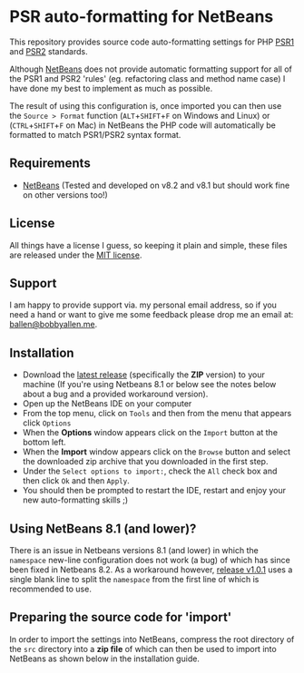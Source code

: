 # PSR auto-formatting for NetBeans

This repository provides source code auto-formatting settings for PHP [PSR1](http://www.php-fig.org/psr/psr-1/) and [PSR2](http://www.php-fig.org/psr/psr-2/) standards.

Although [NetBeans](https://netbeans.org/) does not provide automatic formatting support for all of the PSR1 and PSR2 'rules' (eg. refactoring class and method name case) I have done my best to implement as much as possible.

The result of using this configuration is, once imported you can then use the ```Source > Format``` function (``ALT``+``SHIFT``+``F`` on Windows and Linux) or (``CTRL``+``SHIFT``+``F`` on Mac) in NetBeans the PHP code will automatically be formatted to match PSR1/PSR2 syntax format.

## Requirements

* [NetBeans](https://netbeans.org/) (Tested and developed on v8.2 and v8.1 but should work fine on other versions too!)

## License

All things have a license I guess, so keeping it plain and simple, these files are released under the [MIT license](LICENSE).

## Support

I am happy to provide support via. my personal email address, so if you need a hand or want to give me some feedback please drop me an email at: [ballen@bobbyallen.me](mailto:ballen@bobbyallen.me).

## Installation

* Download the [latest release](https://github.com/bobsta63/netbeans-psr-formatting/releases) (specifically the __ZIP__ version) to your machine (If you're using Netbeans 8.1 or below see the notes below about a bug and a provided workaround version).
* Open up the NetBeans IDE on your computer
* From the top menu, click on ```Tools``` and then from the menu that appears click ```Options```
* When the **Options** window appears click on the ```Import``` button at the bottom left.
* When the **Import** window appears click on the ```Browse``` button and select the downloaded zip archive that you downloaded in the first step.
* Under the ```Select options to import:```, check the ```All``` check box and then click ```Ok``` and then ```Apply```.
* You should then be prompted to restart the IDE, restart and enjoy your new auto-formatting skills ;)

## Using NetBeans 8.1 (and lower)?

There is an issue in Netbeans versions 8.1 (and lower) in which the ``namespace`` new-line configuration does not work (a bug) of which has since been 
fixed in Netbeans 8.2. As a workaround however, [release v1.0.1](https://github.com/bobsta63/netbeans-psr-formatting/releases/tag/v1.0.1) uses a single blank line to split the ``namespace`` from the first line of which is recommended to use.

## Preparing the source code for 'import'

In order to import the settings into NetBeans, compress the root directory of the ```src``` directory into a **zip file** of which can then be used to import into NetBeans as shown below in the installation guide.
